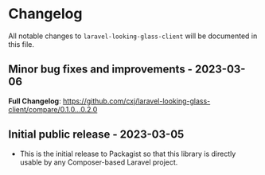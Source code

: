 # Changelog

All notable changes to `laravel-looking-glass-client` will be documented in this file.

## Minor bug fixes and improvements - 2023-03-06

**Full Changelog**: https://github.com/cxj/laravel-looking-glass-client/compare/0.1.0...0.2.0

## Initial public release - 2023-03-05

- This is the initial release to Packagist so that this library is directly usable by any Composer-based Laravel project.
